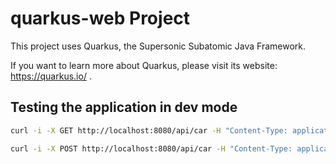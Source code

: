 # quarkus-web Project

This project uses Quarkus, the Supersonic Subatomic Java Framework.

If you want to learn more about Quarkus, please visit its website: https://quarkus.io/ .

## Testing the application in dev mode

```bash
curl -i -X GET http://localhost:8080/api/car -H "Content-Type: application/json"

curl -i -X POST http://localhost:8080/api/car -H "Content-Type: application/json" -d '{"manufacturer":"Volkswagen","model":"SportCombi","name":"Golf","color":"white","productionYear":"2019","fuel":"Petrol"}'
```